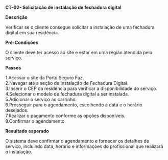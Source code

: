 **CT-02- Solicitação de instalação de fechadura digital**

**Descrição**

Verificar se o cliente consegue solicitar a instalação de uma fechadura digital em sua residência.

**Pré-Condições**

O cliente deve ter acesso ao site e estar em uma região atendida pelo serviço.

**Passos**

1.Acessar o site da Porto Seguro Faz. <br/>
2.Navegar até a seção de Instalação de Fechadura Digital. <br/>
3.Inserir o CEP da residência para verificar a disponibilidade do serviço. <br/>
4.Selecionar o modelo de fechadura digital a ser instalada. <br/>
5.Adicionar o serviço ao carrinho. <br/>
6.Prosseguir para o agendamento, escolhendo a data e o horário desejados. <br/>
7.Realizar o pagamento conforme as opções disponíveis. <br/>
8.Confirmar o agendamento. <br/>

**Resultado esperado**

O sistema deve confirmar o agendamento e fornecer os detalhes de serviço, incluindo data, horário e informações do profissional que realizará o instalação.